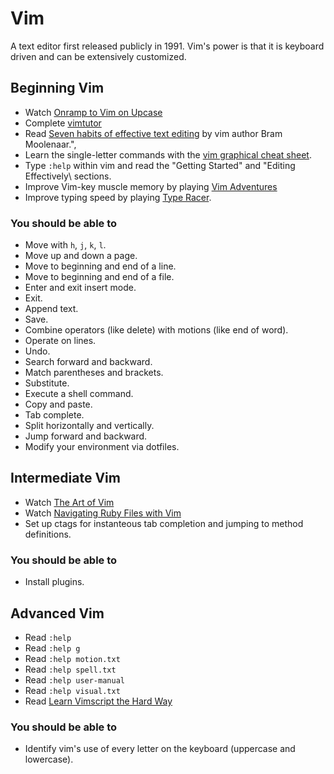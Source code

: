 # Vim

A text editor first released publicly in 1991. Vim's power is that it is keyboard driven and can be extensively customized.

## Beginning Vim

* Watch [Onramp to Vim on Upcase](https://upcase.com/onramp-to-vim)
* Complete [vimtutor](http://linuxcommand.org/man_pages/vimtutor1.html)
* Read [Seven habits of effective text editing](http://www.moolenaar.net/habits.html) by vim author Bram Moolenaar.",
* Learn the single-letter commands with the [vim graphical cheat sheet](http://www.viemu.com/vi-vim-cheat-sheet.gif).
* Type `:help` within vim and read the "Getting Started" and "Editing Effectively\ sections.
* Improve Vim-key muscle memory by playing [Vim Adventures](http://vim-adventures.com)
* Improve typing speed by playing [Type Racer](http://play.typeracer.com).

### You should be able to

* Move with `h`, `j`, `k`, `l`.
* Move up and down a page.
* Move to beginning and end of a line.
* Move to beginning and end of a file.
* Enter and exit insert mode.
* Exit.
* Append text.
* Save.
* Combine operators (like delete) with motions (like end of word).
* Operate on lines.
* Undo.
* Search forward and backward.
* Match parentheses and brackets.
* Substitute.
* Execute a shell command.
* Copy and paste.
* Tab complete.
* Split horizontally and vertically.
* Jump forward and backward.
* Modify your environment via dotfiles.

## Intermediate Vim

* Watch [The Art of Vim](https://upcase.com/the-art-of-vim)
* Watch [Navigating Ruby Files with Vim](https://upcase.com/navigating-ruby-files-with-vim)
* Set up ctags for instanteous tab completion and jumping to method definitions.

### You should be able to

* Install plugins.

## Advanced Vim

* Read `:help`
* Read `:help g`
* Read `:help motion.txt`
* Read `:help spell.txt`
* Read `:help user-manual`
* Read `:help visual.txt`
* Read [Learn Vimscript the Hard Way](http://learnvimscriptthehardway.stevelosh.com/)

### You should be able to

* Identify vim's use of every letter on the keyboard (uppercase and lowercase).
